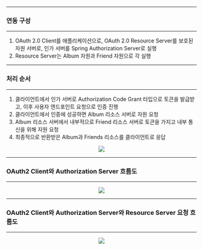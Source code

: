 -----
### 연동 구성
-----
1. OAuth 2.0 Client를 애플리케이션으로, OAuth 2.0 Resource Server를 보호된 자원 서버로, 인가 서버를 Spring Authorization Server로 실행
2. Resource Server는 Album 자원과 Friend 자원으로 각 실행

-----
### 처리 순서
-----
1. 클라이언트에서 인가 서버로 Authorization Code Grant 타입으로 토큰을 발급받고, 이후 사용자 엔드포인트 요청으로 인증 진행
2. 클라이언트에서 인증에 성공하면 Album 리소스 서버로 자원 요청
3. Album 리소스 서버에서 내부적으로 Friend 리소스 서버로 토큰을 가지고 내부 통신을 위해 자원 요청
4. 최종적으로 반환받은 Album과 Friends 리소스를 클라이언트로 응답

<div align="center">
<img src="https://github.com/user-attachments/assets/c5089771-3630-477e-a078-907b9db02023">
</div>

-----
### OAuth2 Client와 Authorization Server 흐름도
-----
<div align="center">
<img src="https://github.com/user-attachments/assets/eb35886c-9750-4734-bef7-f75c9e439b6f">
</div>

-----
### OAuth2 Client와 Authorization Server와 Resource Server 요청 흐름도
-----
<div align="center">
<img src="https://github.com/user-attachments/assets/386cc9e3-1ca3-421b-a034-f80e2752fbae">
</div>

